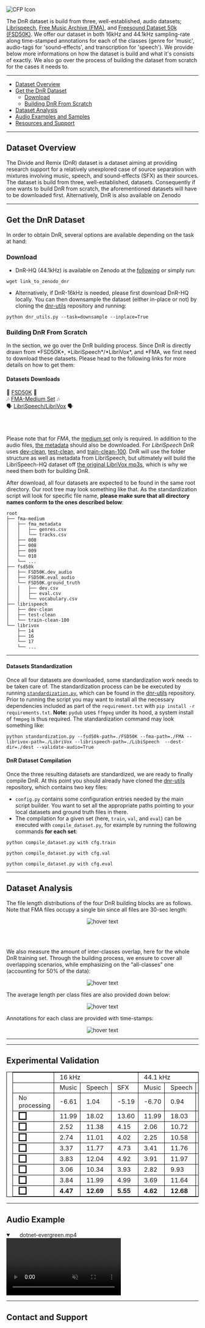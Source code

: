 ![CFP Icon](/assets/cocktail_force.png)

The DnR dataset is build from three, well-established, audio datasets; [Librispeech](https://ieeexplore.ieee.org/stamp/stamp.jsp?tp=&arnumber=7178964), [Free Music Archive (FMA)](https://arxiv.org/pdf/1612.01840.pdf), and [Freesound Dataset 50k (FSD50K)](https://arxiv.org/pdf/2010.00475.pdf). We offer our dataset in both 16kHz and 44.1kHz sampling-rate along time-stamped annotations for each of the classes (genre for 'music', audio-tags for 'sound-effects', and transcription for 'speech'). We provide below more informations on how the dataset is build and what it's consists of exactly. We also go over the process of building the dataset from scratch for the cases it needs to.

-----

*   [Dataset Overview](#overview)
*   [Get the DnR Dataset](#getdnr)
    *   [Download](#download)
    *   [Building DnR From Scratch](#scratch)
*   [Dataset Analysis](#analysis)
*   [Audio Examples and Samples](#examples)
*   [Resources and Support](#contact)

-----

<h2 id="overview">Dataset Overview</h2>
The Divide and Remix (DnR) dataset is a dataset aiming at providing research support for a relatively unexplored case of source separation with mixtures involving music, speech, and sound-effects (SFX) as their sources. The dataset is build from three, well-established, datasets. Consequently if one wants to build DnR from scratch, the aforementioned datasets will have to be downloaded first. Alternatively, DnR is also available on Zenodo

-----

<h2 id="getdnr">Get the DnR Dataset</h2>
In order to obtain DnR, several options are available depending on the task at hand:
<h3 id="download">Download</h3>

- DnR-HQ (44.1kHz) is available on Zenodo at the [following](#dummy) or simply run:
```
wget link_to_zenodo_dnr
```

- Alternatively, if DnR-16kHz is needed, please first download DnR-HQ locally. You can then downsample the dataset (either in-place or not) by cloning the [dnr-utils](https://www.merl.com/) repository and running:
```
python dnr_utils.py --task=downsample --inplace=True
```

<h3 id="scratch">Building DnR From Scratch</h3>
In the section, we go over the DnR building process. Since DnR is directly drawn from *FSD50K*, *LibriSpeech*/*LibriVox*, and *FMA, we first need to download these datasets. Please head to the following links for more details on how to get them:

<h4 id="scratch">Datasets Downloads</h4>

<p align="center">

:police_car: <a href="https://zenodo.org/record/4060432#.YTkaoN8pBPY">FSD50K</a> :police_car:
<br>
:notes: <a href="https://github.com/mdeff/fma">FMA-Medium Set</a> :notes:
<br>
:speaking_head: <a href="https://www.openslr.org/12">LibriSpeech/LibriVox</a> :speaking_head:

<br><br>
</p>

Please note that for *FMA*, the [medium set](https://os.unil.cloud.switch.ch/fma/fma_medium.zip) only is required. In addition to the audio files, [the metadata](https://os.unil.cloud.switch.ch/fma/fma_metadata.zip) should also be downloaded. For *LibriSpeech* DnR uses [dev-clean](https://www.openslr.org/resources/12/dev-clean.tar.gz), [test-clean](https://www.openslr.org/resources/12/test-clean.tar.gz), and [train-clean-100](https://www.openslr.org/resources/12/train-clean-100.tar.gz). DnR will use the folder structure as well as metadata from LibriSpeech, but ultimately will build the LibriSpeech-HQ dataset off [the original LibriVox mp3s](https://www.openslr.org/resources/12/original-mp3.tar.gz), which is why we need them both for building DnR.

After download, all four datasets are expected to be found in the same root directory. Our root tree may look something like that. As the standardization script will look for specific file name, __please make sure that all directory names conform to the ones described below__:
```
root
├── fma-medium
│   ├── fma_metadata
│   │   ├── genres.csv
│   │   └── tracks.csv
│   ├── 008
│   ├── 008
│   ├── 009
│   └── 010
│   └── ...
├── fsd50k
│   ├── FSD50K.dev_audio
│   ├── FSD50K.eval_audio
│   └── FSD50K.ground_truth
│   │   ├── dev.csv
│   │   ├── eval.csv
│   │   └── vocabulary.csv
├── librispeech
│   ├── dev-clean
│   ├── test-clean
│   └── train-clean-100
└── librivox
    ├── 14
    ├── 16
    └── 17
    └── ...
```
-----

<h4 id="scratch">Datasets Standardization</h4>

Once all four datasets are downloaded, some standardization work needs to be taken care of. The standardization process can be be executed by running [`standardization.py`](https://www.merl.com/), which can be found in the [dnr-utils](https://www.merl.com/) repository. Prior to running the script you may want to install all the necessary dependencies included as part of the `requirement.txt` with `pip install -r requirements.txt`. 
__Note:__ `pydub` uses `ffmpeg` under its hood, a system install of `fmmpeg` is thus required.
The standardization command may look something like:
```
python standardization.py --fsd50k-path=./FSD50K --fma-path=./FMA --librivox-path=./LibriVox --librispeech-path=./LibiSpeech  --dest-dir=./dest --validate-audio=True
```

<h4 id="scratch">DnR Dataset Compilation</h4>

Once the three resulting datasets are standardized, we are ready to finally compile DnR. At this point you should already have cloned the [dnr-utils](https://www.merl.com/) repository, which contains two key files:

- `config.py` contains some configuration entries needed by the main script builder. You want to set all the appropriate paths pointing to your local datasets and ground truth files in there. 
- The compilation for a given set (here, `train`, `val`, and `eval`) can be executed with `compile_dataset.py`, for example by running the following commands __for each set__:
```
python compile_dataset.py with cfg.train
```
```
python compile_dataset.py with cfg.val
```
```
python compile_dataset.py with cfg.eval
```

-----

<h2 id="analysis">Dataset Analysis</h2>
The file length distributions of the four DnR building blocks are as follows. Note that FMA files occupy a single bin since all files are 30-sec length:

<p align="center">
  <img src="./assets/filelengths.pdf" title="hover text">
</p>

<br><br>

We also measure the amount of inter-classes overlap, here for the whole DnR training set. Through the building process, we ensure to cover all overlapping scenarios, while emphasizing on the "all-classes" one (accounting for 50% of the data):

<p align="center">
  <img src="./assets/data_stats.png" title="hover text">
</p>

The average length per class files are also provided down below:

<p align="center">
  <img src="./assets/avg_len_files.png" title="hover text">
</p>

Annotations for each class are provided with time-stamps:

<p align="center">
  <img src="./assets/annots.png" title="hover text">
</p>

<hr />

-----

<h2 id="analysis">Experimental Validation</h2>
<style>
table, th, td {
  border: 1px solid black;
  padding-left: 15px;
}
table.left {
  margin-left: auto; 
  margin-right: auto;

}
</style>
<table>
    <tr>
        <td></td>
        <td colspan="3">16 kHz</td>
        <td colspan="3">44.1 kHz</td>
    </tr>
    <tr>
        <td></td>
        <td>Music</td>
        <td>Speech</td>
        <td>SFX</td>
        <td>Music</td>
        <td>Speech</td>
        <td>SFX</td>
    </tr>
    <tr>
        <td style="text-align:left"> No processing</td>
        <td>-6.61</td>
        <td>1.04</td>
        <td>-5.19</td>
        <td>-6.70</td>
        <td>0.94</td>
        <td>-4.94</td>
    </tr>
    <tr>
    <td style="text-align:left"> <img src="./assets/oraclepsf.pdf" alt="" height=15 border=3></td>
        <td>11.99</td>
        <td>18.02</td>
        <td>13.60</td>
        <td>11.99</td>
        <td>18.03</td>
        <td>13.83</td>
    </tr>
    <tr>
    <td style="text-align:left"> <img src="./assets/tasnet.pdf" alt="" height=15 border=3></td>
        <td>2.52</td>
        <td>11.38</td>
        <td>4.15</td>
        <td>2.06</td>
        <td>10.72</td>
        <td>4.01</td>
    </tr>
    <tr>
    <td style="text-align:left"> <img src="./assets/masktcn.pdf" alt="" height=15 border=3></td>
        <td>2.74</td>
        <td>11.01</td>
        <td>4.02</td>
        <td>2.25</td>
        <td>10.58</td>
        <td>4.47</td>
    </tr>
    <tr>
    <td style="text-align:left"> <img src="./assets/xumx32.pdf" alt="" height=15 border=3></td>
        <td>3.37</td>
        <td>11.77</td>
        <td>4.73</td>
        <td>3.41</td>
        <td>11.76</td>
        <td>5.16</td>
    </tr>
    <tr>
    <td style="text-align:left"> <img src="./assets/xumx64.pdf" alt="" height=15 border=3></td>
        <td>3.83</td>
        <td>12.04</td>
        <td>4.92</td>
        <td>3.91</td>
        <td>11.97</td>
        <td>5.42</td>
    </tr>
    <tr>
    <td style="text-align:left"> <img src="./assets/xumx256.pdf" alt="" height=15 border=3></td>
        <td>3.06</td>
        <td>10.34</td>
        <td>3.93</td>
        <td>2.82</td>
        <td>9.93</td>
        <td>4.12</td>
    </tr>
    <tr>
    <td style="text-align:left"> <img src="./assets/xumx64multidec.pdf" alt="" height=15 border=3></td>
        <td>3.84</td>
        <td>11.99</td>
        <td>4.99</td>
        <td>3.69</td>
        <td>11.64</td>
        <td>5.11</td>
    </tr>
    <tr>
    <td style="text-align:left"> <img src="./assets/xumxmixedmultidec.pdf" alt="" height=15 border=3></td>
        <td><span style="font-weight:bold">4.47</span></td>
        <td><span style="font-weight:bold">12.69</span></td>
        <td><span style="font-weight:bold">5.55</span></td>
        <td><span style="font-weight:bold">4.62</span></td>
        <td><span style="font-weight:bold">12.68</span></td>
        <td><span style="font-weight:bold">6.03</span></td>
    </tr>
</table>

-----

<h2 id="examples">Audio Example</h2>

<details open="" class="details-reset border rounded-2">
  <summary class="px-3 py-2 border-bottom">
    <svg aria-hidden="true" viewBox="0 0 16 16" version="1.1" data-view-component="true" height="16" width="16" class="octicon octicon-device-camera-video">
    <path fill-rule="evenodd" d="..."></path>
</svg>
    <span aria-label="Video description dotnet-evergreen.mp4" class="m-1">dotnet-evergreen.mp4</span>
    <span class="dropdown-caret"></span>
  </summary>

  <video src="./assets/medias/tape_sfx.mp4" controls="controls" muted="muted" class="d-block rounded-bottom-2 width-fit" style="max-height:300px;">

  </video>
</details>

-----

<h2 id="contact">Contact and Support</h2>

